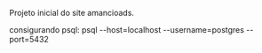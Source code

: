 Projeto inicial do site amancioads.

consigurando psql: psql --host=localhost --username=postgres --port=5432